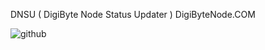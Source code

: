 DNSU ( DigiByte Node Status Updater ) DigiByteNode.COM

![github](https://github.com/Jongjan88/digibytenode.com/assets/125610144/e6149fce-cdcc-4fc4-9a90-23e7786972ec)
